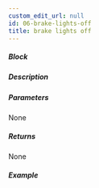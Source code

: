 ```yaml
---
custom_edit_url: null
id: 06-brake-lights-off
title: brake lights off
---
```


##### Block

<!-- image -->

##### Description

<!-- description -->

##### Parameters

None <!-- image -->

##### Returns

None

##### Example

<!-- image -->
